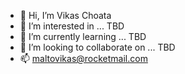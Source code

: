 - 👋 Hi, I’m Vikas Choata
- 👀 I’m interested in ... TBD 
- 🌱 I’m currently learning ... TBD
- 💞️ I’m looking to collaborate on ... TBD
- 📫 maltovikas@rocketmail.com

<!---
VikasChoata88/VikasChoata88 is a ✨ special ✨ repository because its `README.md` (this file) appears on your GitHub profile.
You can click the Preview link to take a look at your changes.
--->
